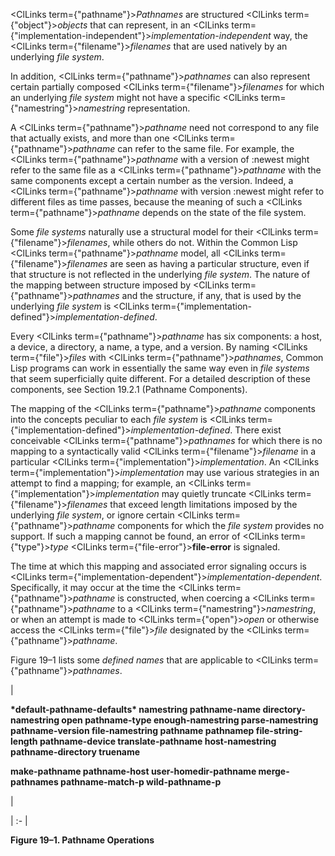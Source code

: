 
 



<ClLinks  term={"pathname"}><i>Pathnames</i></ClLinks> are structured <ClLinks  term={"object"}><i>objects</i></ClLinks> that can represent, in an <ClLinks  term={"implementation-independent"}><i>implementation-independent</i></ClLinks> way, the <ClLinks  term={"filename"}><i>filenames</i></ClLinks> that are used natively by an underlying *file system*. 



In addition, <ClLinks  term={"pathname"}><i>pathnames</i></ClLinks> can also represent certain partially composed <ClLinks  term={"filename"}><i>filenames</i></ClLinks> for which an underlying *file system* might not have a specific <ClLinks  term={"namestring"}><i>namestring</i></ClLinks> representation. 



A <ClLinks  term={"pathname"}><i>pathname</i></ClLinks> need not correspond to any file that actually exists, and more than one <ClLinks  term={"pathname"}><i>pathname</i></ClLinks> can refer to the same file. For example, the <ClLinks  term={"pathname"}><i>pathname</i></ClLinks> with a version of :newest might refer to the same file as a <ClLinks  term={"pathname"}><i>pathname</i></ClLinks> with the same components except a certain number as the version. Indeed, a <ClLinks  term={"pathname"}><i>pathname</i></ClLinks> with version :newest might refer to different files as time passes, because the meaning of such a <ClLinks  term={"pathname"}><i>pathname</i></ClLinks> depends on the state of the file system. 



Some *file systems* naturally use a structural model for their <ClLinks  term={"filename"}><i>filenames</i></ClLinks>, while others do not. Within the Common Lisp <ClLinks  term={"pathname"}><i>pathname</i></ClLinks> model, all <ClLinks  term={"filename"}><i>filenames</i></ClLinks> are seen as having a particular structure, even if that structure is not reflected in the underlying *file system*. The nature of the mapping between structure imposed by <ClLinks  term={"pathname"}><i>pathnames</i></ClLinks> and the structure, if any, that is used by the underlying *file system* is <ClLinks  term={"implementation-defined"}><i>implementation-defined</i></ClLinks>. 







 



 



Every <ClLinks  term={"pathname"}><i>pathname</i></ClLinks> has six components: a host, a device, a directory, a name, a type, and a version. By naming <ClLinks  term={"file"}><i>files</i></ClLinks> with <ClLinks  term={"pathname"}><i>pathnames</i></ClLinks>, Common Lisp programs can work in essentially the same way even in *file systems* that seem superficially quite different. For a detailed description of these components, see Section 19.2.1 (Pathname Components). 



The mapping of the <ClLinks  term={"pathname"}><i>pathname</i></ClLinks> components into the concepts peculiar to each *file system* is <ClLinks  term={"implementation-defined"}><i>implementation-defined</i></ClLinks>. There exist conceivable <ClLinks  term={"pathname"}><i>pathnames</i></ClLinks> for which there is no mapping to a syntactically valid <ClLinks  term={"filename"}><i>filename</i></ClLinks> in a particular <ClLinks  term={"implementation"}><i>implementation</i></ClLinks>. An <ClLinks  term={"implementation"}><i>implementation</i></ClLinks> may use various strategies in an attempt to find a mapping; for example, an <ClLinks  term={"implementation"}><i>implementation</i></ClLinks> may quietly truncate <ClLinks  term={"filename"}><i>filenames</i></ClLinks> that exceed length limitations imposed by the underlying *file system*, or ignore certain <ClLinks  term={"pathname"}><i>pathname</i></ClLinks> components for which the *file system* provides no support. If such a mapping cannot be found, an error of <ClLinks  term={"type"}><i>type</i></ClLinks> <ClLinks  term={"file-error"}><b>file-error</b></ClLinks> is signaled. 



The time at which this mapping and associated error signaling occurs is <ClLinks  term={"implementation-dependent"}><i>implementation-dependent</i></ClLinks>. Specifically, it may occur at the time the <ClLinks  term={"pathname"}><i>pathname</i></ClLinks> is constructed, when coercing a <ClLinks  term={"pathname"}><i>pathname</i></ClLinks> to a <ClLinks  term={"namestring"}><i>namestring</i></ClLinks>, or when an attempt is made to <ClLinks  term={"open"}><i>open</i></ClLinks> or otherwise access the <ClLinks  term={"file"}><i>file</i></ClLinks> designated by the <ClLinks  term={"pathname"}><i>pathname</i></ClLinks>. 



Figure 19–1 lists some *defined names* that are applicable to <ClLinks  term={"pathname"}><i>pathnames</i></ClLinks>. 



|<p>**\*default-pathname-defaults\* namestring pathname-name directory-namestring open pathname-type enough-namestring parse-namestring pathname-version file-namestring pathname pathnamep file-string-length pathname-device translate-pathname host-namestring pathname-directory truename** </p><p>**make-pathname pathname-host user-homedir-pathname merge-pathnames pathname-match-p wild-pathname-p**</p>|

| :- |





**Figure 19–1. Pathname Operations** 



